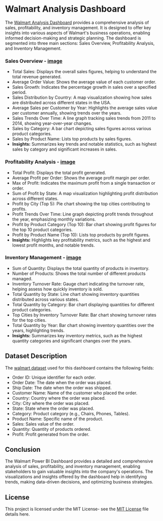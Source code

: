 # Walmart Analysis Dashboard

The [Walmart Analysis Dashboard](https://github.com/paridhijain5/Portfolio/blob/main/Power%20BI%20Reports/Walmart%20Analysis%20Dashboard/Walmart%20Analysis%20Dashboard.pbix) provides a comprehensive analysis of sales, profitability, and inventory management. It is designed to offer key insights into various aspects of Walmart's business operations, enabling informed decision-making and strategic planning. The dashboard is segmented into three main sections: Sales Overview, Profitability Analysis, and Inventory Management.


### Sales Overview - [image](https://github.com/paridhijain5/Portfolio/blob/main/Power%20BI%20Reports/Walmart%20Analysis%20Dashboard/Sales%20overview.png)

* Total Sales: Displays the overall sales figures, helping to understand the total revenue generated.
* Average Order Value: Shows the average value of each customer order.
* Sales Growth: Indicates the percentage growth in sales over a specified period.
* Sales Distribution by Country: A map visualization showing how sales are distributed across different states in the USA.
* Average Sales per Customer by Year: Highlights the average sales value per customer annually, showing trends over the years.
* Sales Trends Over Time: A line graph tracking sales trends from 2011 to 2014, showing year-over-year changes.
* Sales by Category: A bar chart depicting sales figures across various product categories.
* Sales by Product Name: Lists top products by sales figures.
* **Insights:** Summarizes key trends and notable statistics, such as highest sales by category and significant increases in sales.

### Profitability Analysis - [image](https://github.com/paridhijain5/Portfolio/blob/main/Power%20BI%20Reports/Walmart%20Analysis%20Dashboard/Profitibility%20Analysis.png)

* Total Profit: Displays the total profit generated.
* Average Profit per Order: Shows the average profit margin per order.
* Max of Profit: Indicates the maximum profit from a single transaction or order.
* Sum of Profit by State: A map visualization highlighting profit distribution across different states.
* Profit by City (Top 5): Pie chart showing the top cities contributing to profits.
* Profit Trends Over Time: Line graph depicting profit trends throughout the year, emphasizing monthly variations.
* Profit by Product Category (Top 10): Bar chart showing profit figures for the top 10 product categories.
* Profit by Product Name (Top 10): Lists top products by profit figures.
* **Insights:** Highlights key profitability metrics, such as the highest and lowest profit months, and notable trends.

### Inventory Management - [image](https://github.com/paridhijain5/Portfolio/blob/main/Power%20BI%20Reports/Walmart%20Analysis%20Dashboard/Inventory%20Management.png)

* Sum of Quantity: Displays the total quantity of products in inventory.
* Number of Products: Shows the total number of different products managed.
* Inventory Turnover Rate: Gauge chart indicating the turnover rate, helping assess how quickly inventory is sold.
* Total Quantity by State: Line chart showing inventory quantities distributed across various states.
* Total Quantity by Category: Bar chart displaying quantities for different product categories.
* Top Cities by Inventory Turnover Rate: Bar chart showing turnover rates for the top cities.
* Total Quantity by Year: Bar chart showing inventory quantities over the years, highlighting trends.
* **Insights:** Summarizes key inventory metrics, such as the highest quantity categories and significant changes over the years.


## Dataset Description
The [walmart dataset](https://github.com/paridhijain5/Portfolio/blob/main/Power%20BI%20Reports/Walmart%20Analysis%20Dashboard/Walmart%20(Sample).xlsx) used for this dashboard contains the following fields:
   * Order ID: Unique identifier for each order.
   * Order Date: The date when the order was placed.
   * Ship Date: The date when the order was shipped.
   * Customer Name: Name of the customer who placed the order.
   * Country: Country where the order was placed.
   * City: City where the order was placed.
   * State: State where the order was placed.
   * Category: Product category (e.g., Chairs, Phones, Tables).
   * Product Name: Specific name of the product.
   * Sales: Sales value of the order.
   * Quantity: Quantity of products ordered.
   * Profit: Profit generated from the order.


## Conclusion
The Walmart Power BI Dashboard provides a detailed and comprehensive analysis of sales, profitability, and inventory management, enabling stakeholders to gain valuable insights into the company's operations. The visualizations and insights offered by the dashboard help in identifying trends, making data-driven decisions, and optimizing business strategies.



## License
This project is licensed under the MIT License- see the [MIT License](
https://github.com/paridhijain5/Portfolio/blob/main/LICENSE
) file details here.
